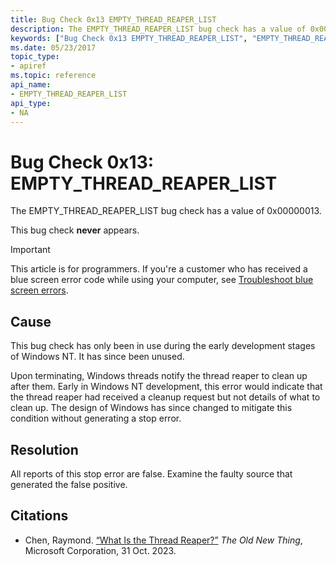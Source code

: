 ```yaml
---
title: Bug Check 0x13 EMPTY_THREAD_REAPER_LIST
description: The EMPTY_THREAD_REAPER_LIST bug check has a value of 0x00000013.This bug check appears very infrequently.
keywords: ["Bug Check 0x13 EMPTY_THREAD_REAPER_LIST", "EMPTY_THREAD_REAPER_LIST"]
ms.date: 05/23/2017
topic_type:
- apiref
ms.topic: reference
api_name:
- EMPTY_THREAD_REAPER_LIST
api_type:
- NA
---
```


# Bug Check 0x13: EMPTY\_THREAD\_REAPER\_LIST


The EMPTY\_THREAD\_REAPER\_LIST bug check has a value of 0x00000013.

This bug check **never** appears.

> [!IMPORTANT]
> This article is for programmers. If you're a customer who has received a blue screen error code while using your computer, see [Troubleshoot blue screen errors](https://www.windows.com/stopcode).

## Cause

This bug check has only been in use during the early development stages of Windows NT. It has since been unused.

Upon terminating, Windows threads notify the thread reaper to clean up after them. Early in Windows NT development, this error would indicate that the thread reaper had received a cleanup request but not details of what to clean up. The design of Windows has since changed to mitigate this condition without generating a stop error.

## Resolution

All reports of this stop error are false. Examine the faulty source that generated the false positive.

## Citations

- Chen, Raymond. [“What Is the Thread Reaper?”](https://devblogs.microsoft.com/oldnewthing/20231031-00/?p=108944) _The Old New Thing_, Microsoft Corporation, 31 Oct. 2023.
